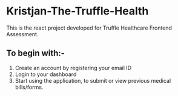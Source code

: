 # Kristjan-The-Truffle-Health

This is the react project developed for Truffle Healthcare Frontend Assessment. 

## To begin with:-
1. Create an account by registering your email ID
2. Login to your dashboard
3. Start using the application, to submit or view previous medical bills/forms.
